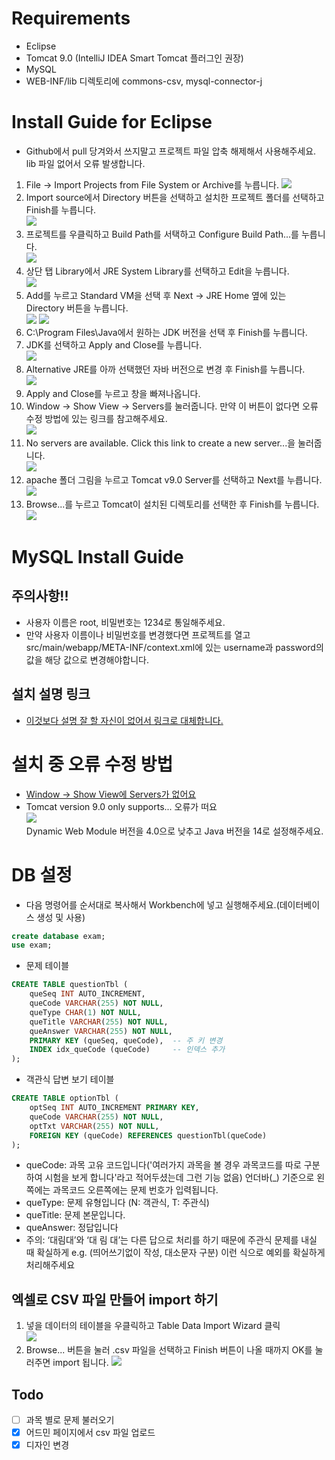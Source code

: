 # Requirements
- Eclipse
- Tomcat 9.0 (IntelliJ IDEA Smart Tomcat 플러그인 권장)
- MySQL
- WEB-INF/lib 디렉토리에 commons-csv, mysql-connector-j

# Install Guide for Eclipse
- Github에서 pull 당겨와서 쓰지말고 프로젝트 파일 압축 해제해서 사용해주세요. lib 파일 없어서 오류 발생합니다.
1. File -> Import Projects from File System or Archive를 누릅니다.
![](README/File.png)
2. Import source에서 Directory 버튼을 선택하고 설치한 프로젝트 폴더를 선택하고 Finish를 누릅니다.<br>
![](README/ImportProjects.png)
3. 프로젝트를 우클릭하고 Build Path를 서택하고 Configure Build Path...를 누릅니다.<br>
![](README/ProjectsRightClick.png)
4. 상단 탭 Library에서 JRE System Library를 선택하고 Edit을 누릅니다.<br>
![](README/LibrarySetting.png)
5. Add를 누르고 Standard VM을 선택 후 Next -> JRE Home 옆에 있는 Directory 버튼을 누릅니다.<br>
![](README/StandardVM.png)
![](README/SettingJVM.png)
6. C:\Program Files\Java에서 원하는 JDK 버전을 선택 후 Finish를 누릅니다.
7. JDK를 선택하고 Apply and Close를 누릅니다.<br>
![](README/AlternativeJRE.png)
8. Alternative JRE를 아까 선택했던 자바 버전으로 변경 후 Finish를 누릅니다.<br>
![](README/JRESetting.png)
9. Apply and Close를 누르고 창을 빠져나옵니다.
10. Window -> Show View -> Servers를 눌러줍니다. 만약 이 버튼이 없다면 오류 수정 방법에 있는 링크를 참고해주세요.<br>
![](README/Preference.png)
11. No servers are available. Click this link to create a new server...을 눌러줍니다.<br>
![](README/Servers.png)
12. apache 폴더 그림을 누르고 Tomcat v9.0 Server를 선택하고 Next를 누릅니다.<br>
![](README/NewServer.png)
13. Browse...를 누르고 Tomcat이 설치된 디렉토리를 선택한 후 Finish를 누릅니다.<br>
![](README/TomcatDirectory.png)

# MySQL Install Guide
## 주의사항!!
- 사용자 이름은 root, 비밀번호는 1234로 통일해주세요.
- 만약 사용자 이름이나 비밀번호를 변경했다면 프로젝트를 열고 src/main/webapp/META-INF/context.xml에 있는 username과 password의 값을 해당 값으로 변경해야합니다.

## 설치 설명 링크
- [이것보다 설명 잘 할 자신이 없어서 링크로 대체합니다.](https://hongong.hanbit.co.kr/mysql-%EB%8B%A4%EC%9A%B4%EB%A1%9C%EB%93%9C-%EB%B0%8F-%EC%84%A4%EC%B9%98%ED%95%98%EA%B8%B0mysql-community-8-0/)

# 설치 중 오류 수정 방법
- [Window -> Show View에 Servers가 없어요](https://hgserver.tistory.com/19)
- Tomcat version 9.0 only supports... 오류가 떠요<br>
![](README/ProjectFacets.png)<br>
Dynamic Web Module 버전을 4.0으로 낮추고 Java 버전을 14로 설정해주세요.

# DB 설정
- 다음 명령어를 순서대로 복사해서 Workbench에 넣고 실행해주세요.(데이터베이스 생성 및 사용)
```sql
create database exam;
use exam;
```
- 문제 테이블
```sql
CREATE TABLE questionTbl (
    queSeq INT AUTO_INCREMENT,
    queCode VARCHAR(255) NOT NULL,
    queType CHAR(1) NOT NULL,
    queTitle VARCHAR(255) NOT NULL,
    queAnswer VARCHAR(255) NOT NULL,
    PRIMARY KEY (queSeq, queCode),  -- 주 키 변경
    INDEX idx_queCode (queCode)     -- 인덱스 추가
);
```
- 객관식 답변 보기 테이블
```sql
CREATE TABLE optionTbl (
    optSeq INT AUTO_INCREMENT PRIMARY KEY,
    queCode VARCHAR(255) NOT NULL,
    optTxt VARCHAR(255) NOT NULL,
    FOREIGN KEY (queCode) REFERENCES questionTbl(queCode)
);
```

- queCode: 과목 고유 코드입니다('여러가지 과목을 볼 경우 과목코드를 따로 구분하여 시험을 보게 합니다'라고 적어두셨는데 그런 기능 없음) 언더바(_) 기준으로 왼쪽에는 과목코드 오른쪽에는 문제 번호가 입력됩니다.
- queType: 문제 유형입니다 (N: 객관식, T: 주관식)
- queTitle: 문제 본문입니다.
- queAnswer: 정답입니다
- 주의: ‘대림대’와 ‘대 림 대’는 다른 답으로 처리를 하기 때문에 주관식 문제를 내실 때 확실하게 e.g. (띄어쓰기없이 작성, 대소문자 구분) 이런 식으로 예외를 확실하게 처리해주세요

## 엑셀로 CSV 파일 만들어 import 하기
1. 넣을 데이터의 테이블을 우클릭하고 Table Data Import Wizard 클릭<br>
![](README/importContext.png)
2. Browse... 버튼을 눌러 .csv 파일을 선택하고 Finish 버튼이 나올 때까지 OK를 눌러주면 import 됩니다.
![](README/Wizard.png)

## Todo
- [ ] 과목 별로 문제 불러오기
- [X] 어드민 페이지에서 csv 파일 업로드
- [X] 디자인 변경